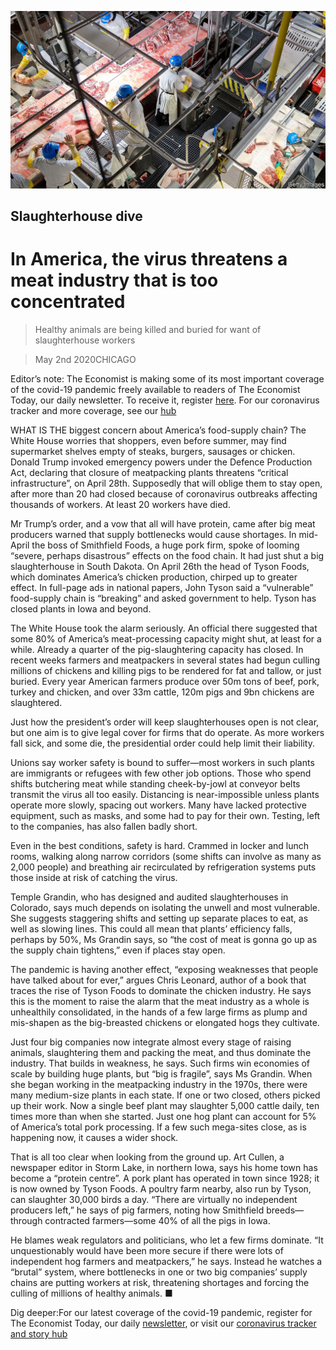 ![](./images/20200502_USP005_0.jpg)

## Slaughterhouse dive

# In America, the virus threatens a meat industry that is too concentrated

> Healthy animals are being killed and buried for want of slaughterhouse workers

> May 2nd 2020CHICAGO

Editor’s note: The Economist is making some of its most important coverage of the covid-19 pandemic freely available to readers of The Economist Today, our daily newsletter. To receive it, register [here](https://www.economist.com//newslettersignup). For our coronavirus tracker and more coverage, see our [hub](https://www.economist.com//coronavirus)

WHAT IS THE biggest concern about America’s food-supply chain? The White House worries that shoppers, even before summer, may find supermarket shelves empty of steaks, burgers, sausages or chicken. Donald Trump invoked emergency powers under the Defence Production Act, declaring that closure of meatpacking plants threatens “critical infrastructure”, on April 28th. Supposedly that will oblige them to stay open, after more than 20 had closed because of coronavirus outbreaks affecting thousands of workers. At least 20 workers have died.

Mr Trump’s order, and a vow that all will have protein, came after big meat producers warned that supply bottlenecks would cause shortages. In mid-April the boss of Smithfield Foods, a huge pork firm, spoke of looming “severe, perhaps disastrous” effects on the food chain. It had just shut a big slaughterhouse in South Dakota. On April 26th the head of Tyson Foods, which dominates America’s chicken production, chirped up to greater effect. In full-page ads in national papers, John Tyson said a “vulnerable” food-supply chain is “breaking” and asked government to help. Tyson has closed plants in Iowa and beyond.

The White House took the alarm seriously. An official there suggested that some 80% of America’s meat-processing capacity might shut, at least for a while. Already a quarter of the pig-slaughtering capacity has closed. In recent weeks farmers and meatpackers in several states had begun culling millions of chickens and killing pigs to be rendered for fat and tallow, or just buried. Every year American farmers produce over 50m tons of beef, pork, turkey and chicken, and over 33m cattle, 120m pigs and 9bn chickens are slaughtered.

Just how the president’s order will keep slaughterhouses open is not clear, but one aim is to give legal cover for firms that do operate. As more workers fall sick, and some die, the presidential order could help limit their liability.

Unions say worker safety is bound to suffer—most workers in such plants are immigrants or refugees with few other job options. Those who spend shifts butchering meat while standing cheek-by-jowl at conveyor belts transmit the virus all too easily. Distancing is near-impossible unless plants operate more slowly, spacing out workers. Many have lacked protective equipment, such as masks, and some had to pay for their own. Testing, left to the companies, has also fallen badly short.

Even in the best conditions, safety is hard. Crammed in locker and lunch rooms, walking along narrow corridors (some shifts can involve as many as 2,000 people) and breathing air recirculated by refrigeration systems puts those inside at risk of catching the virus.

Temple Grandin, who has designed and audited slaughterhouses in Colorado, says much depends on isolating the unwell and most vulnerable. She suggests staggering shifts and setting up separate places to eat, as well as slowing lines. This could all mean that plants’ efficiency falls, perhaps by 50%, Ms Grandin says, so “the cost of meat is gonna go up as the supply chain tightens,” even if places stay open.

The pandemic is having another effect, “exposing weaknesses that people have talked about for ever,” argues Chris Leonard, author of a book that traces the rise of Tyson Foods to dominate the chicken industry. He says this is the moment to raise the alarm that the meat industry as a whole is unhealthily consolidated, in the hands of a few large firms as plump and mis-shapen as the big-breasted chickens or elongated hogs they cultivate.



Just four big companies now integrate almost every stage of raising animals, slaughtering them and packing the meat, and thus dominate the industry. That builds in weakness, he says. Such firms win economies of scale by building huge plants, but “big is fragile”, says Ms Grandin. When she began working in the meatpacking industry in the 1970s, there were many medium-size plants in each state. If one or two closed, others picked up their work. Now a single beef plant may slaughter 5,000 cattle daily, ten times more than when she started. Just one hog plant can account for 5% of America’s total pork processing. If a few such mega-sites close, as is happening now, it causes a wider shock.

That is all too clear when looking from the ground up. Art Cullen, a newspaper editor in Storm Lake, in northern Iowa, says his home town has become a “protein centre”. A pork plant has operated in town since 1928; it is now owned by Tyson Foods. A poultry farm nearby, also run by Tyson, can slaughter 30,000 birds a day. “There are virtually no independent producers left,” he says of pig farmers, noting how Smithfield breeds—through contracted farmers—some 40% of all the pigs in Iowa.

He blames weak regulators and politicians, who let a few firms dominate. “It unquestionably would have been more secure if there were lots of independent hog farmers and meatpackers,” he says. Instead he watches a “brutal” system, where bottlenecks in one or two big companies’ supply chains are putting workers at risk, threatening shortages and forcing the culling of millions of healthy animals. ■

Dig deeper:For our latest coverage of the covid-19 pandemic, register for The Economist Today, our daily [newsletter](https://www.economist.com//newslettersignup), or visit our [coronavirus tracker and story hub](https://www.economist.com//coronavirus)